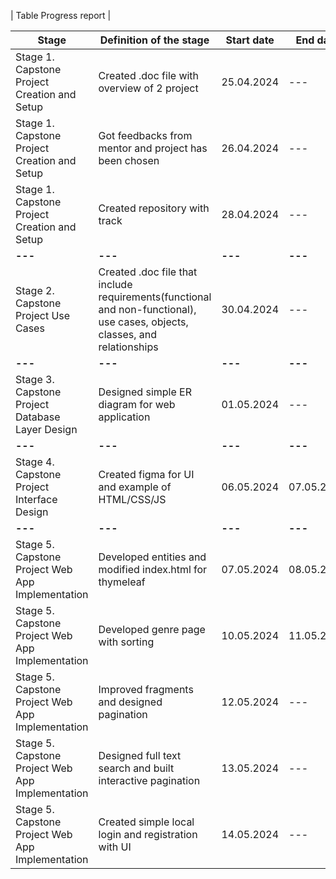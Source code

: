 | Table Progress report |

| **Stage**                                        | **Definition of the stage**                                                                                                | **Start date** | **End date** | **Comment**                                                                       |
|--------------------------------------------------|----------------------------------------------------------------------------------------------------------------------------|----------------|--------------|-----------------------------------------------------------------------------------|
| Stage 1. Capstone Project Creation and Setup     | Created .doc file with overview of 2 project                                                                               | 25.04.2024     | ---          |                                                                                   | 
| Stage 1. Capstone Project Creation and Setup     | Got feedbacks from mentor and project has been chosen                                                                      | 26.04.2024     | ---          | AnimeHarbour - anime search web application                                       | 
| Stage 1. Capstone Project Creation and Setup     | Created repository with track                                                                                              | 28.04.2024     | ---          |                                                                                   | 
| **---**                                          | **---**                                                                                                                    | **---**        | **---**      | **---**                                                                           | 
| Stage 2. Capstone Project Use Cases              | Created .doc file that include requirements(functional and non-functional), use cases, objects, classes, and relationships | 30.04.2024     | ---          |                                                                                   | 
| **---**                                          | **---**                                                                                                                    | **---**        | **---**      | **---**                                                                           |
| Stage 3. Capstone Project Database Layer Design  | Designed simple ER diagram for web application                                                                             | 01.05.2024     | ---          | ERD that defines entities like anime,user,genre,view and etc                      |
| **---**                                          | **---**                                                                                                                    | **---**        | **---**      | **---**                                                                           |
| Stage 4. Capstone Project Interface Design       | Created figma for UI and example of HTML/CSS/JS                                                                            | 06.05.2024     | 07.05.2024   |                                                                                   |
| **---**                                          | **---**                                                                                                                    | **---**        | **---**      | **---**                                                                           |
| Stage 5. Capstone Project Web App Implementation | Developed entities and modified index.html for thymeleaf                                                                   | 07.05.2024     | 08.05.2024   |                                                                                   |
| Stage 5. Capstone Project Web App Implementation | Developed genre page with sorting                                                                                          | 10.05.2024     | 11.05.2024   |                                                                                   |
| Stage 5. Capstone Project Web App Implementation | Improved fragments and designed pagination                                                                                 | 12.05.2024     | ---          |                                                                                   |
| Stage 5. Capstone Project Web App Implementation | Designed full text search and built interactive pagination                                                                 | 13.05.2024     | ---          | Created full text search using tsvector and added sorting functionality into page |
| Stage 5. Capstone Project Web App Implementation | Created simple local login and registration with UI                                                                        | 14.05.2024     | ---          |                                                                                   |